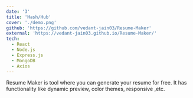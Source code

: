 ```yaml
---
date: '3'
title: 'Hash/Hub'
cover: './demo.png'
github: 'https://github.com/vedant-jain03/Resume-Maker'
external: 'https://vedant-jain03.github.io/Resume-Maker/'
tech:
  - React
  - Node.js
  - Express.js
  - MongoDB
  - Axios
---
```


Resume Maker is tool where you can generate your resume for free. It has functionality like dynamic preview, color themes, responsive ,etc.